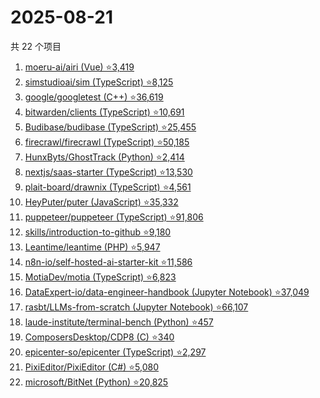 # 2025-08-21

共 22 个项目

<!-- BEGIN GITHUB -->
<!-- 最后更新时间 2025-08-21 20:17:42 +0800 -->
1. [moeru-ai/airi (Vue) ⭐3,419](https://github.com/moeru-ai/airi)
1. [simstudioai/sim (TypeScript) ⭐8,125](https://github.com/simstudioai/sim)
1. [google/googletest (C++) ⭐36,619](https://github.com/google/googletest)
1. [bitwarden/clients (TypeScript) ⭐10,691](https://github.com/bitwarden/clients)
1. [Budibase/budibase (TypeScript) ⭐25,455](https://github.com/Budibase/budibase)
1. [firecrawl/firecrawl (TypeScript) ⭐50,185](https://github.com/firecrawl/firecrawl)
1. [HunxByts/GhostTrack (Python) ⭐2,414](https://github.com/HunxByts/GhostTrack)
1. [nextjs/saas-starter (TypeScript) ⭐13,530](https://github.com/nextjs/saas-starter)
1. [plait-board/drawnix (TypeScript) ⭐4,561](https://github.com/plait-board/drawnix)
1. [HeyPuter/puter (JavaScript) ⭐35,332](https://github.com/HeyPuter/puter)
1. [puppeteer/puppeteer (TypeScript) ⭐91,806](https://github.com/puppeteer/puppeteer)
1. [skills/introduction-to-github ⭐9,180](https://github.com/skills/introduction-to-github)
1. [Leantime/leantime (PHP) ⭐5,947](https://github.com/Leantime/leantime)
1. [n8n-io/self-hosted-ai-starter-kit ⭐11,586](https://github.com/n8n-io/self-hosted-ai-starter-kit)
1. [MotiaDev/motia (TypeScript) ⭐6,823](https://github.com/MotiaDev/motia)
1. [DataExpert-io/data-engineer-handbook (Jupyter Notebook) ⭐37,049](https://github.com/DataExpert-io/data-engineer-handbook)
1. [rasbt/LLMs-from-scratch (Jupyter Notebook) ⭐66,107](https://github.com/rasbt/LLMs-from-scratch)
1. [laude-institute/terminal-bench (Python) ⭐457](https://github.com/laude-institute/terminal-bench)
1. [ComposersDesktop/CDP8 (C) ⭐340](https://github.com/ComposersDesktop/CDP8)
1. [epicenter-so/epicenter (TypeScript) ⭐2,297](https://github.com/epicenter-so/epicenter)
1. [PixiEditor/PixiEditor (C#) ⭐5,080](https://github.com/PixiEditor/PixiEditor)
1. [microsoft/BitNet (Python) ⭐20,825](https://github.com/microsoft/BitNet)
<!-- END GITHUB -->